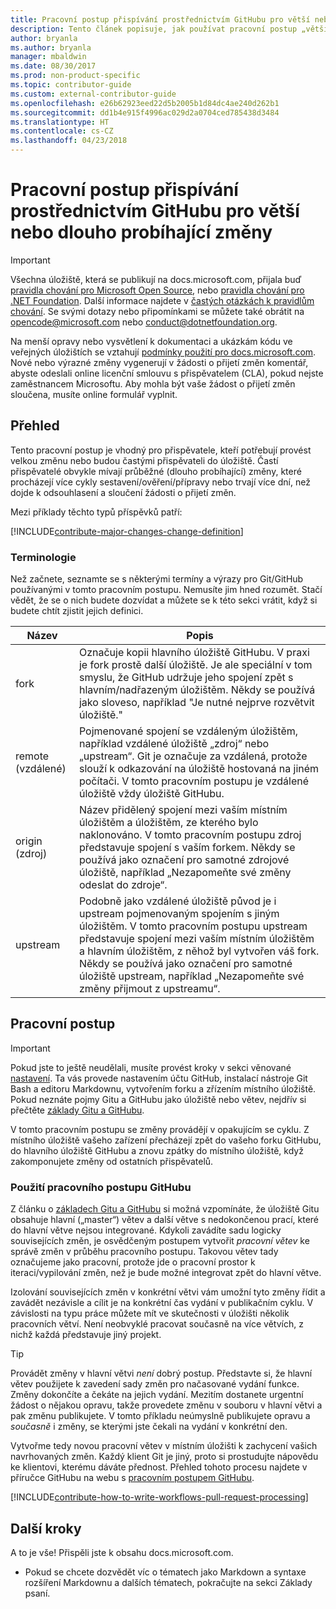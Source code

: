 ```yaml
---
title: Pracovní postup přispívání prostřednictvím GitHubu pro větší nebo dlouho probíhající změny
description: Tento článek popisuje, jak používat pracovní postup „větších“ přispěvatelů k přispívání do článků na webu docs.microsoft.com.
author: bryanla
ms.author: bryanla
manager: mbaldwin
ms.date: 08/30/2017
ms.prod: non-product-specific
ms.topic: contributor-guide
ms.custom: external-contributor-guide
ms.openlocfilehash: e26b62923eed22d5b2005b1d84dc4ae240d262b1
ms.sourcegitcommit: dd1b4e915f4996ac029d2a0704ced785438d3484
ms.translationtype: HT
ms.contentlocale: cs-CZ
ms.lasthandoff: 04/23/2018
---
```

# <a name="github-contribution-workflow-for-major-or-long-running-changes"></a>Pracovní postup přispívání prostřednictvím GitHubu pro větší nebo dlouho probíhající změny

> [!IMPORTANT]
> Všechna úložiště, která se publikují na docs.microsoft.com, přijala buď [pravidla chování pro Microsoft Open Source](https://opensource.microsoft.com/codeofconduct/), nebo [pravidla chování pro .NET Foundation](https://dotnetfoundation.org/code-of-conduct). Další informace najdete v [častých otázkách k pravidlům chování](https://opensource.microsoft.com/codeofconduct/faq/). Se svými dotazy nebo připomínkami se můžete také obrátit na [opencode@microsoft.com](mailto:opencode@microsoft.com) nebo [conduct@dotnetfoundation.org](mailto:conduct@dotnetfoundation.org).<br>
>
> Na menší opravy nebo vysvětlení k dokumentaci a ukázkám kódu ve veřejných úložištích se vztahují [podmínky použití pro docs.microsoft.com](https://docs.microsoft.com/legal/termsofuse). Nové nebo výrazné změny vygenerují v žádosti o přijetí změn komentář, abyste odeslali online licenční smlouvu s přispěvatelem (CLA), pokud nejste zaměstnancem Microsoftu. Aby mohla být vaše žádost o přijetí změn sloučena, musíte online formulář vyplnit.

## <a name="overview"></a>Přehled

Tento pracovní postup je vhodný pro přispěvatele, kteří potřebují provést velkou změnu nebo budou častými přispěvateli do úložiště. Častí přispěvatelé obvykle mívají průběžné (dlouho probíhající) změny, které procházejí více cykly sestavení/ověření/přípravy nebo trvají více dní, než dojde k odsouhlasení a sloučení žádosti o přijetí změn.

Mezi příklady těchto typů příspěvků patří:

[!INCLUDE[contribute-major-changes-change-definition](includes/contribute-how-to-write-workflows-major-change-definition.md)]

### <a name="terminology"></a>Terminologie

Než začnete, seznamte se s některými termíny a výrazy pro Git/GitHub používanými v tomto pracovním postupu. Nemusíte jim hned rozumět. Stačí vědět, že se o nich budete dozvídat a můžete se k této sekci vrátit, když si budete chtít zjistit jejich definici.

| Název | Popis |
|-----------|-------------|
|fork|Označuje kopii hlavního úložiště GitHubu. V praxi je fork prostě další úložiště. Je ale speciální v tom smyslu, že GitHub udržuje jeho spojení zpět s hlavním/nadřazeným úložištěm. Někdy se používá jako sloveso, například "Je nutné nejprve rozvětvit úložiště."|
|remote (vzdálené)|Pojmenované spojení se vzdáleným úložištěm, například vzdálené úložiště „zdroj“ nebo „upstream“. Git je označuje za vzdálená, protože slouží k odkazování na úložiště hostovaná na jiném počítači. V tomto pracovním postupu je vzdálené úložiště vždy úložiště GitHubu.|
|origin (zdroj)|Název přidělený spojení mezi vaším místním úložištěm a úložištěm, ze kterého bylo naklonováno. V tomto pracovním postupu zdroj představuje spojení s vaším forkem. Někdy se používá jako označení pro samotné zdrojové úložiště, například „Nezapomeňte své změny odeslat do zdroje“.|
|upstream|Podobně jako vzdálené úložiště původ je i upstream pojmenovaným spojením s jiným úložištěm. V tomto pracovním postupu upstream představuje spojení mezi vaším místním úložištěm a hlavním úložištěm, z něhož byl vytvořen váš fork. Někdy se používá jako označení pro samotné úložiště upstream, například „Nezapomeňte své změny přijmout z upstreamu“.|

## <a name="workflow"></a>Pracovní postup

>[!IMPORTANT]
> Pokud jste to ještě neudělali, musíte provést kroky v sekci věnované [nastavení](get-started-setup-github.md). Ta vás provede nastavením účtu GitHub, instalací nástroje Git Bash a editoru Markdownu, vytvořením forku a zřízením místního úložiště. Pokud neznáte pojmy Gitu a GitHubu jako úložiště nebo větev, nejdřív si přečtěte [základy Gitu a GitHubu](git-github-fundamentals.md).

V tomto pracovním postupu se změny provádějí v opakujícím se cyklu. Z místního úložiště vašeho zařízení přecházejí zpět do vašeho forku GitHubu, do hlavního úložiště GitHubu a znovu zpátky do místního úložiště, když zakomponujete změny od ostatních přispěvatelů.

### <a name="use-github-flow"></a>Použití pracovního postupu GitHubu

Z článku o [základech Gitu a GitHubu](git-github-fundamentals.md#git) si možná vzpomínáte, že úložiště Gitu obsahuje hlavní („master“) větev a další větve s nedokončenou prací, které do hlavní větve nejsou integrované. Kdykoli zavádíte sadu logicky souvisejících změn, je osvědčeným postupem vytvořit *pracovní větev* ke správě změn v průběhu pracovního postupu. Takovou větev tady označujeme jako pracovní, protože jde o pracovní prostor k iteraci/vypilování změn, než je bude možné integrovat zpět do hlavní větve.

Izolování souvisejících změn v konkrétní větvi vám umožní tyto změny řídit a zavádět nezávisle a cílit je na konkrétní čas vydání v publikačním cyklu. V závislosti na typu práce můžete mít ve skutečnosti v úložišti několik pracovních větví. Není neobvyklé pracovat současně na více větvích, z nichž každá představuje jiný projekt.

>[!TIP]
>Provádět změny v hlavní větvi *není* dobrý postup. Představte si, že hlavní větev použijete k zavedení sady změn pro načasované vydání funkce. Změny dokončíte a čekáte na jejich vydání. Mezitím dostanete urgentní žádost o nějakou opravu, takže provedete změnu v souboru v hlavní větvi a pak změnu publikujete. V tomto příkladu neúmyslně publikujete opravu a *současně* i změny, se kterými jste čekali na vydání v konkrétní den.

Vytvořme tedy novou pracovní větev v místním úložišti k zachycení vašich navrhovaných změn. Každý klient Git je jiný, proto si prostudujte nápovědu ke klientovi, kterému dáváte přednost. Přehled tohoto procesu najdete v příručce GitHubu na webu s [pracovním postupem GitHubu](https://guides.github.com/introduction/flow/).

[!INCLUDE[contribute-how-to-write-workflows-pull-request-processing](includes/contribute-how-to-write-workflows-pull-request-processing.md)]

## <a name="next-steps"></a>Další kroky

A to je vše! Přispěli jste k obsahu docs.microsoft.com.

- Pokud se chcete dozvědět víc o tématech jako Markdown a syntaxe rozšíření Markdownu a dalších tématech, pokračujte na sekci Základy psaní.
